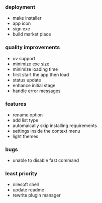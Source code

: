 ### deployment
- make installer
- app icon
- sign exe
- build market place
### quality improvements
- uv support
- minimize exe size
- minimize loading time
- first start the app then load
- status update 
- enhance initial stage
- handle error messages
### features
- rename option
- add list type
- automaically skip installing requirements
- settings inside the context menu
- light themes
### bugs
- unable to disable fast command
### least priority
- nilesoft shell
- update readme
- rewrite plugin manager